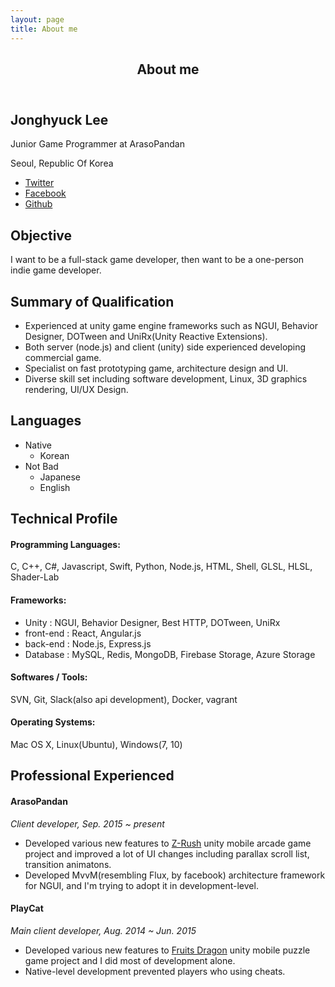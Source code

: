 ```yaml
---
layout: page
title: About me
---
```


<!-- Main -->
<div id="main" class="alt">

<!-- One -->
<section id="one">
    <div class="inner">
        <header class="major">
            <h1>About me</h1>
        </header>
        <h2 id="content">Jonghyuck Lee</h2>
        <p>Junior Game Programmer at ArasoPandan</p>
        <p>Seoul, Republic Of Korea</p>
        <ul class="icons">
            <li><a href="" class="icon fa-twitter"><span class="label">Twitter</span></a></li>
            <li><a href="" class="icon fa-facebook"><span class="label">Facebook</span></a></li>
            <li><a href="" class="icon fa-github"><span class="label">Github</span></a></li>
        </ul>
        <h2 id="content">Objective</h2>
        <p>I want to be a full-stack game developer, then want to be a one-person indie game developer.</p>
        <h2 id="content">Summary of Qualification</h2>
        <ul>
            <li>Experienced at unity game engine frameworks such as NGUI, Behavior Designer, DOTween and UniRx(Unity Reactive Extensions).</li>
            <li>Both server (node.js) and client (unity) side experienced developing commercial game.</li>
            <li>Specialist on fast prototyping game, architecture design and UI.</li>
            <li>Diverse skill set including software development, Linux, 3D graphics rendering, UI/UX Design.</li>
        </ul>
        <h2 id="content">Languages</h2>
        <ul>
            <li>Native
                <ul>
                    <li>Korean</li>
                </ul>
            </li>
            <li>Not Bad
                <ul>
                    <li>Japanese</li>
                    <li>English</li>
                </ul>
            </li>
        </ul>
        <h2 id="content">Technical Profile</h2>
        <h4>Programming Languages:</h4>
        <p>C, C++, C#, Javascript, Swift, Python, Node.js, HTML, Shell, GLSL, HLSL, Shader-Lab</p>
        <h4>Frameworks:</h4>
        <ul>
            <li>Unity : NGUI, Behavior Designer, Best HTTP, DOTween, UniRx</li>
            <li>front-end : React, Angular.js</li>
            <li>back-end : Node.js, Express.js</li>
            <li>Database : MySQL, Redis, MongoDB, Firebase Storage, Azure Storage</li>
        </ul>
        <h4>Softwares / Tools:</h4>
        <p>SVN, Git, Slack(also api development), Docker, vagrant</p>
        <h4>Operating Systems:</h4>
        <p>Mac OS X, Linux(Ubuntu), Windows(7, 10)</p>
        <h2 id="content">Professional Experienced</h2>
        <h4>ArasoPandan</h4>
        <p><em>Client developer, Sep. 2015 ~ present</em></p>
        <ul>
            <li>Developed various new features to <a href="https://www.youtube.com/embed/hYKUAhHKNIU">Z-Rush</a> unity mobile arcade game project and improved a lot of UI changes including parallax scroll list, transition animatons.</li>
            <li>Developed MvvM(resembling Flux, by facebook) architecture framework for NGUI, and I'm trying to adopt it in development-level.</li>
        </ul>
        <h4>PlayCat</h4>
        <p><em>Main client developer, Aug. 2014 ~ Jun. 2015</em></p>
        <ul>
            <li>Developed various new features to <a href="">Fruits Dragon</a> unity mobile puzzle game project and I did most of development alone.</li>
            <li>Native-level development prevented players who using cheats.</li>
        </ul>
    </div>
</section>

</div>
